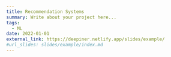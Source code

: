 ```yaml
---
title: Recommendation Systems
summary: Write about your project here...
tags:
  - ML
date: 2022-01-01
external_link: https://deepiner.netlify.app/slides/example/
#url_slides: slides/example/index.md
---
```

